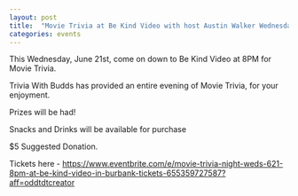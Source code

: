 ```yaml
---
layout: post
title:  "Movie Trivia at Be Kind Video with host Austin Walker Wednesday 6/7 8PM"
categories: events
---
```


This Wednesday, June 21st, come on down to Be Kind Video at 8PM for Movie Trivia.

Trivia With Budds has provided an entire evening of Movie Trivia, for your enjoyment.

Prizes will be had!

Snacks and Drinks will be available for purchase

$5 Suggested Donation.

Tickets here - https://www.eventbrite.com/e/movie-trivia-night-weds-621-8pm-at-be-kind-video-in-burbank-tickets-655359727587?aff=oddtdtcreator
